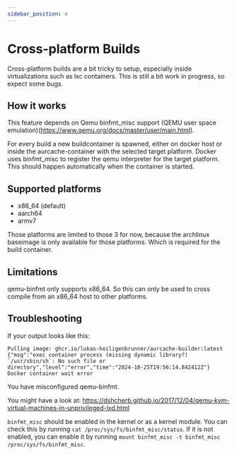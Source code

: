 ```yaml
---
sidebar_position: 4
---
```


# Cross-platform Builds

Cross-platform builds are a bit tricky to setup, especially inside virtualizations such as lxc containers.
This is still a bit work in progress, so expect some bugs.

## How it works
This feature depends on Qemu binfmt_misc support (QEMU user space emulation)(https://www.qemu.org/docs/master/user/main.html). 

For every build a new buildcontainer is spawned, either on docker host or inside the aurcache-container with the selected target platform. 
Docker uses binfmt_misc to register the qemu interpreter for the target platform. This should happen automatically when the container is started.

## Supported platforms
* x86_64 (default)
* aarch64
* armv7

Those platforms are limited to those 3 for now, because the archlinux baseimage is only available for those platforms.
Which is required for the build container.

## Limitations
qemu-binfmt only supports x86_64. So this can only be used to cross compile from an x86_64 host to other platforms.

## Troubleshooting

If your output looks like this:
```
Pulling image: ghcr.io/lukas-heiligenbrunner/aurcache-builder:latest
{"msg":"exec container process (missing dynamic library?) `/usr/sbin/sh`: No such file or directory","level":"error","time":"2024-10-25T19:56:14.842412Z"}
Docker container wait error
```
You have misconfigured qemu-binfmt. 

You might have a look at: https://dshcherb.github.io/2017/12/04/qemu-kvm-virtual-machines-in-unprivileged-lxd.html

`binfmt_misc` should be enabled in the kernel or as a kernel module. You can check this by running `cat /proc/sys/fs/binfmt_misc/status`. 
If it is not enabled, you can enable it by running `mount binfmt_misc -t binfmt_misc /proc/sys/fs/binfmt_misc`.